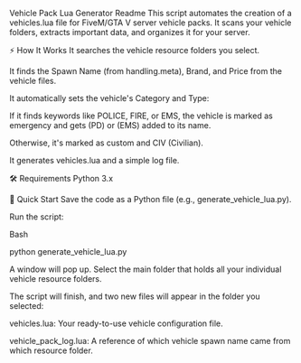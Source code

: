 Vehicle Pack Lua Generator Readme
This script automates the creation of a vehicles.lua file for FiveM/GTA V server vehicle packs. It scans your vehicle folders, extracts important data, and organizes it for your server.

⚡ How It Works
It searches the vehicle resource folders you select.

It finds the Spawn Name (from handling.meta), Brand, and Price from the vehicle files.

It automatically sets the vehicle's Category and Type:

If it finds keywords like POLICE, FIRE, or EMS, the vehicle is marked as emergency and gets  (PD) or  (EMS) added to its name.

Otherwise, it's marked as custom and CIV (Civilian).

It generates vehicles.lua and a simple log file.

🛠️ Requirements
Python 3.x

🚀 Quick Start
Save the code as a Python file (e.g., generate_vehicle_lua.py).

Run the script:

Bash

python generate_vehicle_lua.py

A window will pop up. Select the main folder that holds all your individual vehicle resource folders.

The script will finish, and two new files will appear in the folder you selected:

vehicles.lua: Your ready-to-use vehicle configuration file.

vehicle_pack_log.lua: A reference of which vehicle spawn name came from which resource folder.
